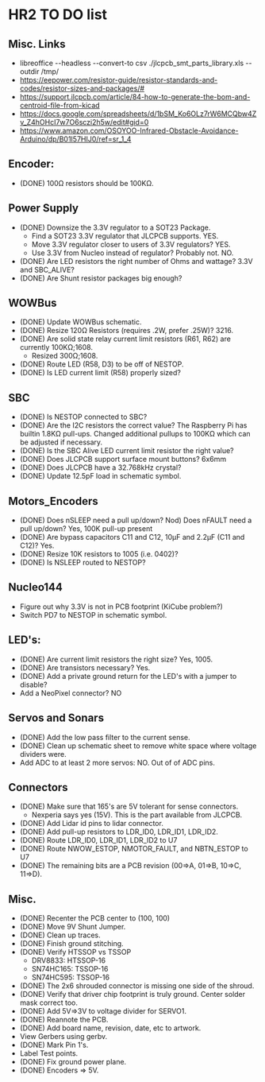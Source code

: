 # HR2 TO DO list

## Misc. Links

* libreoffice --headless --convert-to csv ./jlcpcb_smt_parts_library.xls --outdir /tmp/
* https://eepower.com/resistor-guide/resistor-standards-and-codes/resistor-sizes-and-packages/#
* https://support.jlcpcb.com/article/84-how-to-generate-the-bom-and-centroid-file-from-kicad
* https://docs.google.com/spreadsheets/d/1bSM_Ko6OLz7rW6MCQbw4Zv_Z4hOHcI7w7O6sczi2h5w/edit#gid=0
* https://www.amazon.com/OSOYOO-Infrared-Obstacle-Avoidance-Arduino/dp/B01I57HIJ0/ref=sr_1_4

## Encoder:

* (DONE) 100Ω resistors should be 100KΩ.

## Power Supply

* (DONE) Downsize the 3.3V regulator to a SOT23 Package.
  * Find a SOT23 3.3V regulator that JLCPCB supports. YES.
  * Move 3.3V regulator closer to users of 3.3V regulators? YES.
  * Use 3.3V from Nucleo instead of regulator? Probably not. NO.
* (DONE) Are LED resistors the right number of Ohms and wattage?  3.3V and SBC_ALIVE?
* (DONE) Are Shunt resistor packages big enough?

## WOWBus

* (DONE) Update WOWBus schematic.
* (DONE) Resize 120Ω Resistors (requires .2W, prefer .25W)? 3216.
* (DONE) Are solid state relay current limit resistors (R61, R62) are currently 100KΩ;1608.
  * Resized 300Ω;1608.
* (DONE) Route LED (R58, D3) to be off of NESTOP.
* (DONE) Is LED current limit (R58) properly sized?

## SBC

* (DONE) Is NESTOP connected to SBC?
* (DONE) Are the I2C resistors the correct value?
  The Raspberry Pi has builtin 1.8KΩ pull-ups.
  Changed additional pullups to 100KΩ which can be adjusted if necessary.
* (DONE) Is the SBC Alive LED current limit resistor the right value?
* (DONE) Does JLCPCB support surface mount buttons? 6x6mm
* (DONE) Does JLCPCB have a 32.768kHz crystal?
* (DONE) Update 12.5pF load in schematic symbol.

## Motors_Encoders

* (DONE) Does nSLEEP need a pull up/down?  Nod) Does nFAULT need a pull up/down?  Yes, 100K pull-up present
* (DONE) Are bypass capacitors C11 and C12, 10µF and 2.2µF (C11 and C12)? Yes.
* (DONE) Resize 10K resistors to 1005 (i.e. 0402)?
* (DONE) Is NSLEEP routed to NESTOP?

## Nucleo144

* Figure out why 3.3V is not in PCB footprint (KiCube problem?)
* Switch PD7 to NESTOP in schematic symbol.

## LED's:

* (DONE) Are current limit resistors the right size? Yes, 1005.
* (DONE) Are transistors necessary? Yes.
* (DONE) Add a private ground return for the LED's with a jumper to disable?
* Add a NeoPixel connector? NO

## Servos and Sonars

* (DONE) Add the low pass filter to the current sense.
* (DONE) Clean up schematic sheet to remove white space where voltage dividers were.
* Add ADC to at least 2 more servos: NO. Out of of ADC pins.

## Connectors

* (DONE) Make sure that 165's are 5V tolerant for sense connectors.
  * Nexperia says yes (15V). This is the part available from JLCPCB.
* (DONE) Add Lidar id pins to lidar connector.
* (DONE) Add pull-up resistors to LDR_ID0, LDR_ID1, LDR_ID2.
* (DONE) Route LDR_ID0, LDR_ID1, LDR_ID2 to U7
* (DONE) Route NWOW_ESTOP, NMOTOR_FAULT, and NBTN_ESTOP to U7
* (DONE) The remaining bits are a PCB revision (00=>A, 01=>B, 10=>C, 11=>D).

## Misc.

* (DONE) Recenter the PCB center to (100, 100)
* (DONE) Move 9V Shunt Jumper.
* (DONE) Clean up traces.
* (DONE) Finish ground stitching.
* (DONE) Verify HTSSOP vs TSSOP
  * DRV8833: HTSSOP-16
  * SN74HC165: TSSOP-16
  * SN74HC595: TSSOP-16
* (DONE) The 2x6 shrouded connector is missing one side of the shroud.
* (DONE) Verify that driver chip footprint is truly ground. Center solder mask correct too.
* (DONE) Add 5V=>3V to voltage divider for SERVO1.
* (DONE) Reannote the PCB.
* (DONE) Add board name, revision, date, etc to artwork.
* View Gerbers using gerbv.
* (DONE) Mark Pin 1's.
* Label Test points.
* (DONE) Fix ground power plane.
* (DONE) Encoders => 5V.
